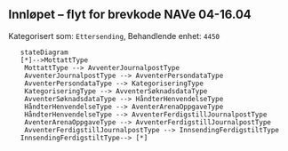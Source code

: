## Innløpet – flyt for brevkode NAVe 04-16.04
Kategorisert som: `Ettersending`, Behandlende enhet: `4450`
```mermaid
   stateDiagram
   [*]-->MottattType
   	MottattType --> AvventerJournalpostType
	AvventerJournalpostType --> AvventerPersondataType
	AvventerPersondataType --> KategoriseringType
	KategoriseringType --> AvventerSøknadsdataType
    AvventerSøknadsdataType --> HåndterHenvendelseType
    HåndterHenvendelseType --> AventerArenaOppgaveType
    HåndterHenvendelseType --> AvventerFerdigstillJournalpostType
	AventerArenaOppgaveType --> AvventerFerdigstillJournalpostType
	AvventerFerdigstillJournalpostType --> InnsendingFerdigstiltType
   InnsendingFerdigstiltType--> [*]    
```